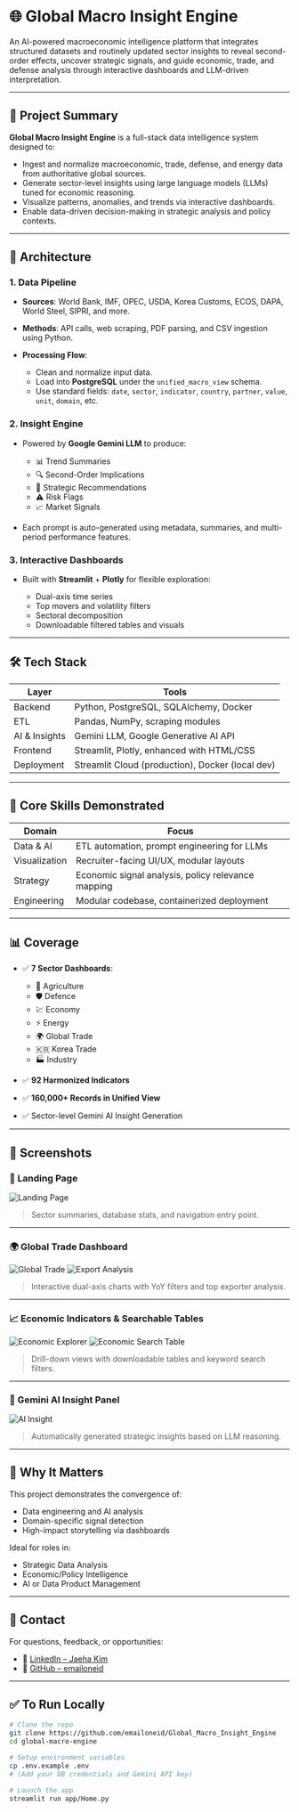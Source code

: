 # 🌐 Global Macro Insight Engine

An AI-powered macroeconomic intelligence platform that integrates structured datasets and routinely updated sector insights to reveal second-order effects, uncover strategic signals, and guide economic, trade, and defense analysis through interactive dashboards and LLM-driven interpretation.

---

## 🚀 Project Summary

**Global Macro Insight Engine** is a full-stack data intelligence system designed to:

* Ingest and normalize macroeconomic, trade, defense, and energy data from authoritative global sources.
* Generate sector-level insights using large language models (LLMs) tuned for economic reasoning.
* Visualize patterns, anomalies, and trends via interactive dashboards.
* Enable data-driven decision-making in strategic analysis and policy contexts.

---

## 🧱 Architecture

### 1. **Data Pipeline**

* **Sources**: World Bank, IMF, OPEC, USDA, Korea Customs, ECOS, DAPA, World Steel, SIPRI, and more.
* **Methods**: API calls, web scraping, PDF parsing, and CSV ingestion using Python.
* **Processing Flow**:

  * Clean and normalize input data.
  * Load into **PostgreSQL** under the `unified_macro_view` schema.
  * Use standard fields: `date`, `sector`, `indicator`, `country`, `partner`, `value`, `unit`, `domain`, etc.

### 2. **Insight Engine**

* Powered by **Google Gemini LLM** to produce:

  * 📊 Trend Summaries
  * 🔍 Second-Order Implications
  * 🎯 Strategic Recommendations
  * ⚠️ Risk Flags
  * 📈 Market Signals
* Each prompt is auto-generated using metadata, summaries, and multi-period performance features.

### 3. **Interactive Dashboards**

* Built with **Streamlit** + **Plotly** for flexible exploration:

  * Dual-axis time series
  * Top movers and volatility filters
  * Sectoral decomposition
  * Downloadable filtered tables and visuals

---

## 🛠️ Tech Stack

| Layer         | Tools                                            |
| ------------- | ------------------------------------------------ |
| Backend       | Python, PostgreSQL, SQLAlchemy, Docker           |
| ETL           | Pandas, NumPy, scraping modules                  |
| AI & Insights | Gemini LLM, Google Generative AI API             |
| Frontend      | Streamlit, Plotly, enhanced with HTML/CSS        |
| Deployment    | Streamlit Cloud (production), Docker (local dev) |

---

## 🎯 Core Skills Demonstrated

| Domain        | Focus                                              |
| ------------- | -------------------------------------------------- |
| Data & AI     | ETL automation, prompt engineering for LLMs        |
| Visualization | Recruiter-facing UI/UX, modular layouts            |
| Strategy      | Economic signal analysis, policy relevance mapping |
| Engineering   | Modular codebase, containerized deployment         |

---

## 📊 Coverage

* ✅ **7 Sector Dashboards**:

  * 🌾 Agriculture
  * 🛡 Defence
  * 💹 Economy
  * ⚡ Energy
  * 🌍 Global Trade
  * 🇰🇷 Korea Trade
  * 🏭 Industry

* ✅ **92 Harmonized Indicators**

* ✅ **160,000+ Records in Unified View**

* ✅ Sector-level Gemini AI Insight Generation

---

## 📸 Screenshots

### 🔵 Landing Page

![Landing Page](https://github.com/user-attachments/assets/1f4a19b0-c579-477b-8b8b-ece6a98eab6d)

> Sector summaries, database stats, and navigation entry point.

---

### 🌍 Global Trade Dashboard

![Global Trade](https://github.com/user-attachments/assets/6c684410-8d4d-42fc-9728-a600cb6c6be1)
![Export Analysis](https://github.com/user-attachments/assets/5377587a-d6eb-43e7-b4d4-d0877507c6cc)

> Interactive dual-axis charts with YoY filters and top exporter analysis.

---

### 📈 Economic Indicators & Searchable Tables

![Economic Explorer](https://github.com/user-attachments/assets/4e587d35-9289-4c17-affa-58387f7fed11)
![Economic Search Table](https://github.com/user-attachments/assets/cbba2346-d2ab-402c-a8a4-d4143175d782)

> Drill-down views with downloadable tables and keyword search filters.

---

### 🧠 Gemini AI Insight Panel

![AI Insight](https://github.com/user-attachments/assets/a8f2a6f8-08a9-4564-94ea-34a634260829)

> Automatically generated strategic insights based on LLM reasoning.

---

## 📌 Why It Matters

This project demonstrates the convergence of:

* Data engineering and AI analysis
* Domain-specific signal detection
* High-impact storytelling via dashboards

Ideal for roles in:

* Strategic Data Analysis
* Economic/Policy Intelligence
* AI or Data Product Management

---

## 📎 Contact

For questions, feedback, or opportunities:

* 📧 [LinkedIn – Jaeha Kim](https://www.linkedin.com/in/jaeha-kim16)
* 🔗 [GitHub – emailoneid](https://github.com/emailoneid)

---

## ✅ To Run Locally

```bash
# Clone the repo
git clone https://github.com/emailoneid/Global_Macro_Insight_Engine
cd global-macro-engine

# Setup environment variables
cp .env.example .env
# (Add your DB credentials and Gemini API key)

# Launch the app
streamlit run app/Home.py
```